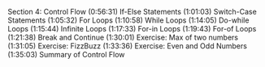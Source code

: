 
Section 4: Control Flow
(0:56:31) If-Else Statements
(1:01:03) Switch-Case Statements
(1:05:32) For Loops
(1:10:58) While Loops
(1:14:05) Do-while Loops
(1:15:44) Infinite Loops
(1:17:33) For-in Loops
(1:19:43) For-of Loops
(1:21:38) Break and Continue
(1:30:01) Exercise: Max of two numbers
(1:31:05) Exercise: FizzBuzz
(1:33:36) Exercise: Even and Odd Numbers
(1:35:03) Summary of Control Flow